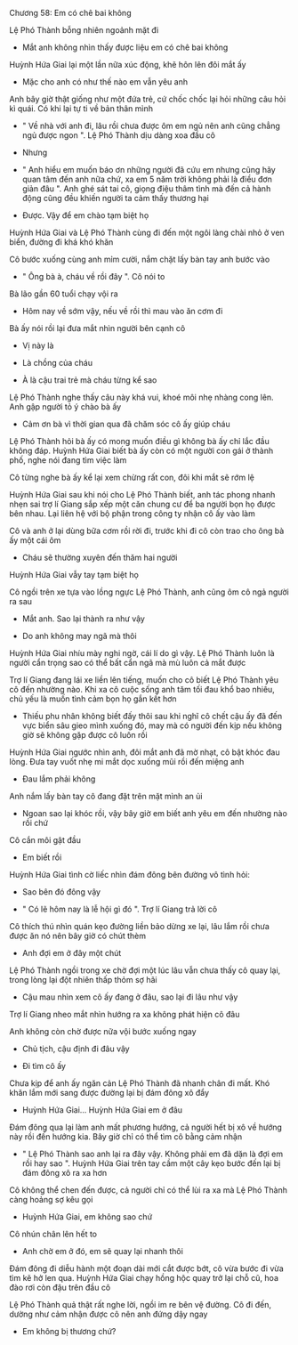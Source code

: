 




Chương 58: Em có chê bai không

Lệ Phó Thành bỗng nhiên ngoảnh mặt đi

- Mắt anh không nhìn thấy được liệu em có chê bai không

Huỳnh Hứa Giai lại một lần nữa xúc động, khẽ hôn lên đôi mắt ấy

- Mặc cho anh có như thế nào em vẫn yêu anh

Anh bây giờ thật giống như một đứa trẻ, cứ chốc chốc lại hỏi những câu hỏi kì quái. Có khi lại tự ti về bản thân mình

- " Về nhà với anh đi, lâu rồi chưa được ôm em ngủ nên anh cũng chẳng ngủ được ngon ". Lệ Phó Thành dịu dàng xoa đầu cô

- Nhưng

- " Anh hiểu em muốn báo ơn những người đã cứu em nhưng cũng hãy quan tâm đến anh nữa chứ, xa em 5 năm trời không phải là điều đơn giản đâu ". Anh ghé sát tai cô, giọng điệu thâm tình mà đến cả hành động cũng đều khiến người ta cảm thấy thương hại

- Được. Vậy để em chào tạm biệt họ

Huỳnh Hứa Giai và Lệ Phó Thành cùng đi đến một ngôi làng chài nhỏ ở ven biển, đường đi khá khó khăn

Cô bước xuống cùng anh mỉm cười, nắm chặt lấy bàn tay anh bước vào

- " Ông bà à, cháu về rồi đây ". Cô nói to


Bà lão gần 60 tuổi chạy vội ra

- Hôm nay về sớm vậy, nếu về rồi thì mau vào ăn cơm đi

Bà ấy nói rồi lại đưa mắt nhìn người bên cạnh cô

- Vị này là

- Là chồng của cháu

- À là cậu trai trẻ mà cháu từng kể sao

Lệ Phó Thành nghe thấy câu này khá vui, khoé môi nhẹ nhàng cong lên. Anh gập người tỏ ý chào bà ấy

- Cảm ơn bà vì thời gian qua đã chăm sóc cô ấy giúp cháu

Lệ Phó Thành hỏi bà ấy có mong muốn điều gì không bà ấy chỉ lắc đầu không đáp. Huỳnh Hứa Giai biết bà ấy còn có một người con gái ở thành phố, nghe nói đang tìm việc làm

Cô từng nghe bà ấy kể lại xem chừng rất con, đôi khi mắt sẽ rớm lệ

Huỳnh Hứa Giai sau khi nói cho Lệ Phó Thành biết, anh tác phong nhanh nhẹn sai trợ lí Giang sắp xếp một căn chung cư để ba người bọn họ được bên nhau. Lại liên hệ với bộ phận trong công ty nhận cô ấy vào làm

Cô và anh ở lại dùng bữa cơm rồi rời đi, trước khi đi cô còn trao cho ông bà ấy một cái ôm

- Cháu sẽ thường xuyên đến thăm hai người

Huỳnh Hứa Giai vẫy tay tạm biệt họ

Cô ngồi trên xe tựa vào lồng ngực Lệ Phó Thành, anh cũng ôm cô ngả người ra sau

- Mắt anh. Sao lại thành ra như vậy

- Do anh không may ngã mà thôi

Huỳnh Hứa Giai nhíu mày nghi ngờ, cái lí do gì vậy. Lệ Phó Thành luôn là người cẩn trọng sao có thể bất cẩn ngã mà mù luôn cả mắt được


Trợ lí Giang đang lái xe liền lên tiếng, muốn cho cô biết Lệ Phó Thành yêu cô đến nhường nào. Khi xa cô cuộc sống anh tăm tối đau khổ bao nhiêu, chủ yếu là muốn tình cảm bọn họ gắn kết hơn

- Thiếu phu nhân không biết đấy thôi sau khi nghĩ cô chết cậu ấy đã đến vực biển sâu gieo mình xuống đó, may mà có người đến kịp nếu không giờ sẽ không gặp được cô luôn rồi

Huỳnh Hứa Giai ngước nhìn anh, đôi mắt anh đã mờ nhạt, cô bật khóc đau lòng. Đưa tay vuốt nhẹ mi mắt dọc xuống mũi rồi đến miệng anh

- Đau lắm phải không

Anh nắm lấy bàn tay cô đang đặt trên mặt mình an ủi

- Ngoan sao lại khóc rồi, vậy bây giờ em biết anh yêu em đến nhường nào rồi chứ

Cô cắn môi gật đầu

- Em biết rồi

Huỳnh Hứa Giai tình cờ liếc nhìn đám đông bên đường vô tình hỏi:

- Sao bên đó đông vậy

- " Có lẽ hôm nay là lễ hội gì đó ". Trợ lí Giang trả lời cô

Cô thích thú nhìn quán kẹo đường liền bảo dừng xe lại, lâu lắm rồi chưa được ăn nó nên bây giờ có chút thèm

- Anh đợi em ở đây một chút

Lệ Phó Thành ngồi trong xe chờ đợi một lúc lâu vẫn chưa thấy cô quay lại, trong lòng lại đột nhiên thấp thỏm sợ hãi

- Cậu mau nhìn xem cô ấy đang ở đâu, sao lại đi lâu như vậy

Trợ lí Giang nheo mắt nhìn hướng ra xa không phát hiện cô đâu

Anh không còn chờ được nữa vội bước xuống ngay

- Chủ tịch, cậu định đi đâu vậy

- Đi tìm cô ấy

Chưa kịp để anh ấy ngăn cản Lệ Phó Thành đã nhanh chân đi mất. Khó khăn lắm mới sang được đường lại bị đám đông xô đẩy

- Huỳnh Hứa Giai... Huỳnh Hứa Giai em ở đâu

Đám đông qua lại làm anh mất phương hướng, cả người hết bị xô về hướng này rồi đến hướng kia. Bây giờ chỉ có thể tìm cô bằng cảm nhận

- " Lệ Phó Thành sao anh lại ra đây vậy. Không phải em đã dặn là đợi em rồi hay sao ". Huỳnh Hứa Giai trên tay cầm một cây kẹo bước đến lại bị đám đông xô ra xa hơn

Cô không thể chen đến được, cả người chỉ có thể lùi ra xa mà Lệ Phó Thành càng hoảng sợ kêu gọi

- Huỳnh Hứa Giai, em không sao chứ

Cô nhún chân lên hết to

- Anh chờ em ở đó, em sẽ quay lại nhanh thôi

Đám đông đi diễu hành một đoạn dài mới cắt được bớt, cô vừa bước đi vừa tìm kẽ hở len qua. Huỳnh Hứa Giai chạy hồng hộc quay trở lại chỗ cũ, hoa đào rơi còn đậu trên đầu cô

Lệ Phó Thành quả thật rất nghe lời, ngồi im re bên vệ đường. Cô đi đến, dường như cảm nhận được cô nên anh đứng dậy ngay

- Em không bị thương chứ?




